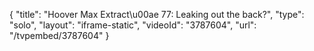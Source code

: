 {
    "title": "Hoover Max Extract\u00ae 77: Leaking out the back?",
    "type": "solo",
    "layout": "iframe-static",
    "videoId": "3787604",
    "url": "\/tvpembed\/3787604"
}